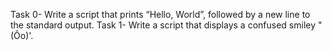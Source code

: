 Task 0- Write a script that prints “Hello, World”, followed by a new line to the standard output.
Task 1- Write a script that displays a confused smiley "(Ôo)'.
